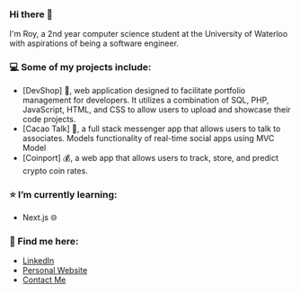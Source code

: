 ### Hi there 👋

I'm Roy, a 2nd year computer science student at the University of Waterloo with aspirations of being a software engineer.

### 💻 Some of my projects include:
- [DevShop] 👾, web application designed to facilitate portfolio management for developers. It utilizes a combination of SQL, PHP, JavaScript, HTML, and CSS to allow users to upload and showcase their code projects.
- [Cacao Talk] 🍬, a full stack messenger app that allows users to talk to associates. Models functionality of real-time social apps using MVC Model
- [Coinport] 💰, a web app that allows users to track, store, and predict crypto coin rates.

### ⭐️ I’m currently learning:
- Next.js 🌐

### 📮 Find me here: 
- [LinkedIn](https://www.linkedin.com/in/roychon)
- [Personal Website](https://roychon.github.io)
- [Contact Me](mailto:rchon@uwaterloo.ca)
